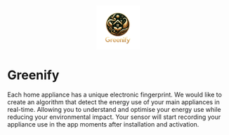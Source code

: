 <!-- Banner Image -->
<p align="center">
<img width="100" height="100" src="WhatsApp Image 2024-04-11 at 12.13.52-fotor-bg-remover-20240411145151.png">
</p>
  <!--"https://stateimpactcenter.org/images/general/_full/Blog-Powering-Up-for-a-Clean-Energy-Transition-10-12-23.jpg" width="100%">-->

# Greenify
Each home appliance has a unique electronic fingerprint. We would like to create an algorithm that detect the energy use of your main appliances in real-time. Allowing you to understand and optimise your energy use while reducing your environmental impact. Your sensor will start recording your appliance use in the app moments after installation and activation.

